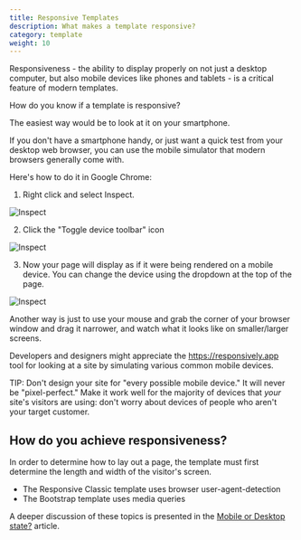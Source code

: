 ```yaml
---
title: Responsive Templates 
description: What makes a template responsive? 
category: template
weight: 10
---
```


Responsiveness - the ability to display properly on not just a desktop computer, but also mobile devices like phones and tablets - is a critical feature of modern templates. 

How do you know if a template is responsive? 

The easiest way would be to look at it on your smartphone.  

If you don't have a smartphone handy, or just want a quick test from your desktop web browser, you can use the mobile simulator that modern browsers generally come with.  

Here's how to do it in Google Chrome: 

1. Right click and select Inspect.

![Inspect](/images/browser_inspect.png)

2. Click the "Toggle device toolbar" icon 

![Inspect](/images/device_toolbar.png)
 
3. Now your page will display as if it were being rendered on a mobile device.  You can change the device using the dropdown at the top of the page. 

![Inspect](/images/device_dropdown.png)


Another way is just to use your mouse and grab the corner of your browser window and drag it narrower, and watch what it looks like on smaller/larger screens.

Developers and designers might appreciate the https://responsively.app tool for looking at a site by simulating various common mobile devices.

TIP: Don't design your site for "every possible mobile device." It will never be "pixel-perfect." Make it work well for the majority of devices that *your* site's visitors are using: don't worry about devices of people who aren't your target customer.

## How do you achieve responsiveness? 

In order to determine how to lay out a page, the template must first determine the length and width of the visitor's screen. 

- The Responsive Classic template uses browser user-agent-detection 
- The Bootstrap template uses media queries

A deeper discussion of these topics is presented in the [Mobile or Desktop state?](/user/template/mobile_mode/) article. 
